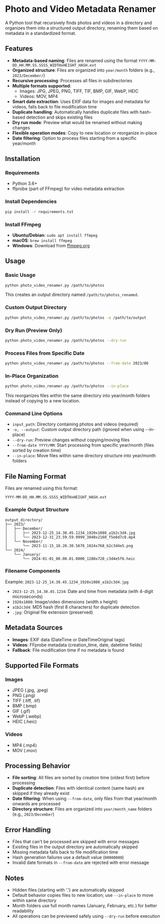 # Photo and Video Metadata Renamer

A Python tool that recursively finds photos and videos in a directory and organizes them into a structured output directory, renaming them based on metadata in a standardized format.

## Features

- **Metadata-based naming**: Files are renamed using the format `YYYY-MM-DD_HH.MM.SS.SSSS_WIDTHxHEIGHT_HASH.ext`
- **Organized structure**: Files are organized into `year/month` folders (e.g., `2023/December/`)
- **Recursive processing**: Processes all files in subdirectories
- **Multiple formats supported**: 
  - Images: JPG, JPEG, PNG, TIFF, TIF, BMP, GIF, WebP, HEIC
  - Videos: MOV, MP4
- **Smart date extraction**: Uses EXIF data for images and metadata for videos, falls back to file modification time
- **Duplicate handling**: Automatically handles duplicate files with hash-based detection and skips existing files
- **Dry run mode**: Preview what would be renamed without making changes
- **Flexible operation modes**: Copy to new location or reorganize in-place
- **Date filtering**: Option to process files starting from a specific year/month

## Installation

### Requirements
- Python 3.6+
- ffprobe (part of FFmpeg) for video metadata extraction

### Install Dependencies
```bash
pip install -r requirements.txt
```

### Install FFmpeg
- **Ubuntu/Debian**: `sudo apt install ffmpeg`
- **macOS**: `brew install ffmpeg`
- **Windows**: Download from [ffmpeg.org](https://ffmpeg.org/download.html)

## Usage

### Basic Usage
```bash
python photo_video_renamer.py /path/to/photos
```
This creates an output directory named `/path/to/photos_renamed`.

### Custom Output Directory
```bash
python photo_video_renamer.py /path/to/photos -o /path/to/output
```

### Dry Run (Preview Only)
```bash
python photo_video_renamer.py /path/to/photos --dry-run
```

### Process Files from Specific Date
```bash
python photo_video_renamer.py /path/to/photos --from-date 2023/06
```

### In-Place Organization
```bash
python photo_video_renamer.py /path/to/photos --in-place
```
This reorganizes files within the same directory into year/month folders instead of copying to a new location.

### Command Line Options
- `input_path`: Directory containing photos and videos (required)
- `-o, --output`: Custom output directory path (ignored when using --in-place)
- `--dry-run`: Preview changes without copying/moving files
- `--from-date YYYY/MM`: Start processing from specific year/month (files sorted by creation time)
- `--in-place`: Move files within same directory structure into year/month folders

## File Naming Format

Files are renamed using this format:
```
YYYY-MM-DD_HH.MM.SS.SSSS_WIDTHxHEIGHT_HASH.ext
```

### Example Output Structure
```
output_directory/
├── 2023/
│   ├── December/
│   │   ├── 2023-12-25_14.30.45.1234_1920x1080_a1b2c3d4.jpg
│   │   └── 2023-12-31_23.59.59.9999_3840x2160_f5e6d7c8.mp4
│   └── November/
│       └── 2023-11-15_10.20.30.5678_1024x768_b2c3d4e5.png
└── 2024/
    └── January/
        └── 2024-01-01_00.00.01.0000_1280x720_c3d4e5f6.heic
```

### Filename Components
Example: `2023-12-25_14.30.45.1234_1920x1080_a1b2c3d4.jpg`

- `2023-12-25_14.30.45.1234`: Date and time from metadata (with 4-digit microseconds)
- `1920x1080`: Image/video dimensions (width x height)
- `a1b2c3d4`: MD5 hash (first 8 characters) for duplicate detection
- `.jpg`: Original file extension (preserved)

## Metadata Sources

- **Images**: EXIF data (DateTime or DateTimeOriginal tags)
- **Videos**: FFprobe metadata (creation_time, date, datetime fields)
- **Fallback**: File modification time if no metadata is found

## Supported File Formats

### Images
- JPEG (.jpg, .jpeg)
- PNG (.png)
- TIFF (.tiff, .tif)
- BMP (.bmp)
- GIF (.gif)
- WebP (.webp)
- HEIC (.heic)

### Videos
- MP4 (.mp4)
- MOV (.mov)

## Processing Behavior

- **File sorting**: All files are sorted by creation time (oldest first) before processing
- **Duplicate detection**: Files with identical content (same hash) are skipped if they already exist
- **Date filtering**: When using `--from-date`, only files from that year/month onwards are processed
- **Directory structure**: Files are organized into `year/month_name` folders (e.g., `2023/December`)

## Error Handling

- Files that can't be processed are skipped with error messages
- Existing files in the output directory are automatically skipped
- Missing metadata falls back to file modification time
- Hash generation failures use a default value (`00000000`)
- Invalid date formats in `--from-date` are rejected with error message

## Notes

- Hidden files (starting with '.') are automatically skipped
- Default behavior copies files to new location; use `--in-place` to move within same directory
- Month folders use full month names (January, February, etc.) for better readability
- All operations can be previewed safely using `--dry-run` before execution